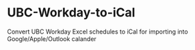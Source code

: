 # UBC-Workday-to-iCal
Convert UBC Workday Excel schedules to iCal for importing into Google/Apple/Outlook calander
